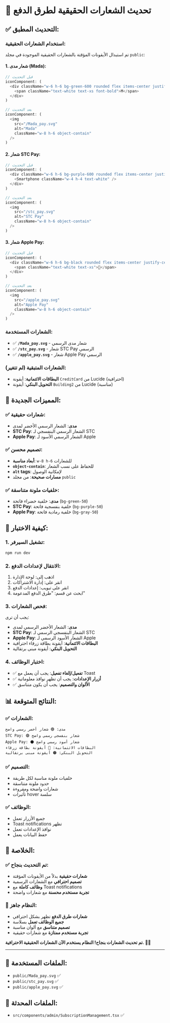 # 🎨 تحديث الشعارات الحقيقية لطرق الدفع

## ✅ **التحديث المطبق:**

### **استخدام الشعارات الحقيقية:**
تم استبدال الأيقونات المؤقتة بالشعارات الحقيقية الموجودة في مجلد `public`:

#### **1. شعار مدى (Mada):**
```typescript
// قبل التحديث
iconComponent: (
  <div className="w-6 h-6 bg-green-600 rounded flex items-center justify-center">
    <span className="text-white text-xs font-bold">M</span>
  </div>
)

// بعد التحديث
iconComponent: (
  <img 
    src="/Mada_pay.svg" 
    alt="Mada" 
    className="w-8 h-6 object-contain"
  />
)
```

#### **2. شعار STC Pay:**
```typescript
// قبل التحديث
iconComponent: (
  <div className="w-6 h-6 bg-purple-600 rounded flex items-center justify-center">
    <Smartphone className="w-4 h-4 text-white" />
  </div>
)

// بعد التحديث
iconComponent: (
  <img 
    src="/stc_pay.svg" 
    alt="STC Pay" 
    className="w-8 h-6 object-contain"
  />
)
```

#### **3. شعار Apple Pay:**
```typescript
// قبل التحديث
iconComponent: (
  <div className="w-6 h-6 bg-black rounded flex items-center justify-center">
    <span className="text-white text-xs">🍎</span>
  </div>
)

// بعد التحديث
iconComponent: (
  <img 
    src="/apple_pay.svg" 
    alt="Apple Pay" 
    className="w-8 h-6 object-contain"
  />
)
```

### **الشعارات المستخدمة:**
- ✅ **`/Mada_pay.svg`** - شعار مدى الرسمي
- ✅ **`/stc_pay.svg`** - شعار STC Pay الرسمي  
- ✅ **`/apple_pay.svg`** - شعار Apple Pay الرسمي

### **الشعارات المتبقية (لم تتغير):**
- **البطاقات الائتمانية**: أيقونة `CreditCard` من Lucide (احترافية)
- **التحويل البنكي**: أيقونة `Building2` من Lucide (مناسبة)

## 🎯 **المميزات الجديدة:**

### **✅ شعارات حقيقية:**
- **مدى**: الشعار الرسمي الأخضر لمدى
- **STC Pay**: الشعار الرسمي البنفسجي لـ STC
- **Apple Pay**: الشعار الرسمي الأسود لـ Apple

### **✅ تصميم محسن:**
- **أبعاد مناسبة**: `w-8 h-6` للشعارات
- **`object-contain`**: للحفاظ على نسب الشعار
- **`alt` tags**: لإمكانية الوصول
- **مسارات صحيحة**: من مجلد `public`

### **✅ خلفيات ملونة متناسقة:**
- **مدى**: خلفية خضراء فاتحة (`bg-green-50`)
- **STC Pay**: خلفية بنفسجية فاتحة (`bg-purple-50`)
- **Apple Pay**: خلفية رمادية فاتحة (`bg-gray-50`)

## 🧪 **كيفية الاختبار:**

### **1. تشغيل السيرفر:**
```bash
npm run dev
```

### **2. الانتقال لإعدادات الدفع:**
1. اذهب إلى: لوحة الإدارة
2. انقر على: إدارة الاشتراكات
3. انقر على تبويب: إعدادات الدفع
4. ابحث عن قسم: "طرق الدفع المدعومة"

### **3. فحص الشعارات:**
يجب أن ترى:
- **مدى**: الشعار الأخضر الرسمي لمدى
- **STC Pay**: الشعار البنفسجي الرسمي لـ STC
- **Apple Pay**: الشعار الأسود الرسمي لـ Apple
- **البطاقات الائتمانية**: أيقونة بطاقة زرقاء احترافية
- **التحويل البنكي**: أيقونة مبنى برتقالية

### **4. اختبار الوظائف:**
- ✅ **تفعيل/إلغاء تفعيل**: يجب أن يعمل مع Toast
- ✅ **أزرار الإعدادات**: يجب أن تظهر نوافذ معلوماتية
- ✅ **الألوان والتصميم**: يجب أن يكون متناسق

## 📊 **النتائج المتوقعة:**

### **✅ الشعارات:**
```
مدى: 🟢 شعار أخضر رسمي واضح
STC Pay: 🟣 شعار بنفسجي رسمي واضح
Apple Pay: ⚫ شعار أسود رسمي واضح
البطاقات الائتمانية: 🔵 أيقونة بطاقة زرقاء
التحويل البنكي: 🟠 أيقونة مبنى برتقالية
```

### **✅ التصميم:**
- خلفيات ملونة مناسبة لكل طريقة
- حدود ملونة متناسقة
- شعارات واضحة ومقروءة
- تأثيرات hover سلسة

### **✅ الوظائف:**
- جميع الأزرار تعمل
- Toast notifications تظهر
- نوافذ الإعدادات تعمل
- حفظ البيانات يعمل

## 🎉 **الخلاصة:**

### **✅ تم التحديث بنجاح:**
- **شعارات حقيقية** بدلاً من الأيقونات المؤقتة
- **تصميم احترافي** مع الشعارات الرسمية
- **وظائف كاملة** مع Toast notifications
- **تجربة مستخدم محسنة** مع شعارات واضحة

### **🚀 النظام جاهز:**
- **شعارات طرق الدفع** تظهر بشكل احترافي
- **جميع الوظائف تعمل** بسلاسة
- **تصميم متناسق** مع ألوان مناسبة
- **تجربة مستخدم ممتازة** مع شعارات حقيقية

**تم تحديث الشعارات بنجاح! النظام يستخدم الآن الشعارات الحقيقية الاحترافية. 🎨✨**

---

## 📁 **الملفات المستخدمة:**
- `public/Mada_pay.svg` ✅
- `public/stc_pay.svg` ✅  
- `public/apple_pay.svg` ✅

## 🔧 **الملفات المحدثة:**
- `src/components/admin/SubscriptionManagement.tsx` ✅
